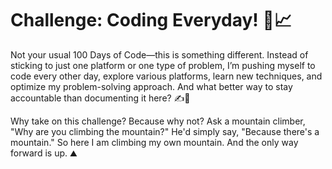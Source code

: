 # Challenge: Coding Everyday! 🚀📈

Not your usual 100 Days of Code—this is something different.
Instead of sticking to just one platform or one type of problem, I’m pushing myself to code every other day, explore various platforms, learn new techniques, and optimize my problem-solving approach. And what better way to stay accountable than documenting it here? ✍️💪

Why take on this challenge? Because why not?
Ask a mountain climber, "Why are you climbing the mountain?"
He'd simply say, "Because there's a mountain."
So here I am climbing my own mountain. And the only way forward is up. ⛰️
